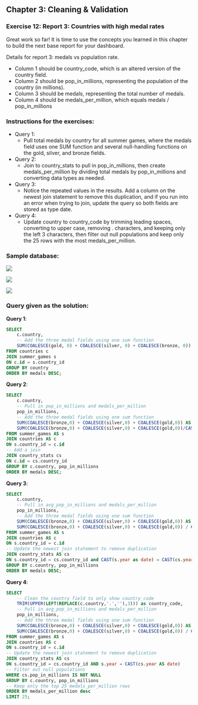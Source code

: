 ## Chapter 3: Cleaning & Validation
### Exercise 12: Report 3: Countries with high medal rates
Great work so far! It is time to use the concepts you learned in this chapter to build the next base report for your dashboard.

Details for report 3: medals vs population rate.

- Column 1 should be country_code, which is an altered version of the country field.
- Column 2 should be pop_in_millions, representing the population of the country (in millions).
- Column 3 should be medals, representing the total number of medals.
- Column 4 should be medals_per_million, which equals medals / pop_in_millions

### Instructions for the exercises: 
- Query 1: 
    - Pull total medals by country for all summer games, where the medals field uses one SUM function and several null-handling functions on the gold, silver, and bronze fields.
- Query 2: 
    - Join to country_stats to pull in pop_in_millions, then create medals_per_million by dividing total medals by pop_in_millions and converting data types as needed.
- Query 3:
    - Notice the repeated values in the results. Add a column on the newest join statement to remove this duplication, and if you run into an error when trying to join, update the query so both fields are stored as type date.
- Query 4:
    - Update country to country_code by trimming leading spaces, converting to upper case, removing . characters, and keeping only the left 3 characters, then filter out null populations and keep only the 25 rows with the most medals_per_million.

### Sample database:

![](https://camo.githubusercontent.com/fb54a3045fc8f79c2a2613e944be3e4709349b9d/68747470733a2f2f692e6962622e636f2f7770305136395a2f436170747572652d312e706e67)

![](https://camo.githubusercontent.com/b031568d9ac99edddb3aed1263ebf10ac3098e61/68747470733a2f2f692e6962622e636f2f646d56564668312f436170747572652d322e706e67)

![](https://camo.githubusercontent.com/32fc2a344bed1bb34e3910afd4cc85d00a2f9987/68747470733a2f2f692e6962622e636f2f704b7a4e3939702f436170747572652d332e706e67)

### Query given as the solution: 
**Query 1**:
```sql
SELECT 
	c.country,
    -- Add the three medal fields using one sum function
	SUM(COALESCE(gold, 0) + COALESCE(silver, 0) + COALESCE(bronze, 0)) AS medals
FROM countries c
JOIN summer_games s
ON c.id = s.country_id
GROUP BY country
ORDER BY medals DESC;
```
**Query 2**:
```sql
SELECT 
	c.country,
    -- Pull in pop_in_millions and medals_per_million 
    pop_in_millions,
    -- Add the three medal fields using one sum function
	SUM(COALESCE(bronze,0) + COALESCE(silver,0) + COALESCE(gold,0)) AS medals,
    SUM(COALESCE(bronze,0) + COALESCE(silver,0) + COALESCE(gold,0))/CAST(cs.pop_in_millions AS float) AS medals_per_million
FROM summer_games AS s
JOIN countries AS c
ON s.country_id = c.id
-- Add a join
JOIN country_stats cs
ON c.id = cs.country_id
GROUP BY c.country, pop_in_millions
ORDER BY medals DESC;
```
**Query 3**:
```sql
SELECT 
	c.country,
    -- Pull in avg_pop_in_millions and medals_per_million 
	pop_in_millions,
    -- Add the three medal fields using one sum function
	SUM(COALESCE(bronze,0) + COALESCE(silver,0) + COALESCE(gold,0)) AS medals,
	SUM(COALESCE(bronze,0) + COALESCE(silver,0) + COALESCE(gold,0)) / CAST(cs.pop_in_millions AS float) AS medals_per_million
FROM summer_games AS s
JOIN countries AS c 
ON s.country_id = c.id
-- Update the newest join statement to remove duplication
JOIN country_stats AS cs 
ON s.country_id = cs.country_id and CAST(s.year as date) = CAST(cs.year as date)
GROUP BY c.country, pop_in_millions
ORDER BY medals DESC;
```
**Query 4**:
```sql
SELECT 
	-- Clean the country field to only show country_code
    TRIM(UPPER(LEFT(REPLACE(c.country,'.',''),3))) as country_code,
    -- Pull in avg_pop_in_millions and medals_per_million 
	pop_in_millions,
    -- Add the three medal fields using one sum function
	SUM(COALESCE(bronze,0) + COALESCE(silver,0) + COALESCE(gold,0)) AS medals,
	SUM(COALESCE(bronze,0) + COALESCE(silver,0) + COALESCE(gold,0)) / CAST(cs.pop_in_millions AS float) AS medals_per_million
FROM summer_games AS s
JOIN countries AS c 
ON s.country_id = c.id
-- Update the newest join statement to remove duplication
JOIN country_stats AS cs 
ON s.country_id = cs.country_id AND s.year = CAST(cs.year AS date)
-- Filter out null populations
WHERE cs.pop_in_millions IS NOT NULL
GROUP BY c.country, pop_in_millions
-- Keep only the top 25 medals_per_million rows
ORDER BY medals_per_million desc
LIMIT 25;
```